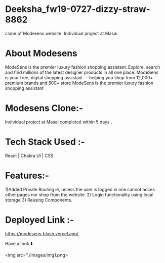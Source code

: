# Deeksha_fw19-0727-dizzy-straw-8862
clone of Modesens website. Individual project at Masai.

# About Modesens
ModeSens is the premier luxury fashion shopping assistant. Explore, search and find millions of the latest designer products in all one place. ModeSens is your free, digital shopping assistant — helping you shop from 12,000+ premium brands and 500+ store ModeSens is the premier luxury fashion shopping assistant

# Modesens Clone:-
Individual project at Masai completed within 5 days .

# Tech Stack Used :-
React  | Chakra UI | CSS 

# Features:-
1)Added Private Routing ie, unless the user is logged in one cannot acces other pages nor shop from the website.
2) Login functionality using local storage
3) Reusing Components.


# Deployed Link :-
https://modesens-blush.vercel.app/



Have a look ⬇️

<img src="./Images/img1.png>







